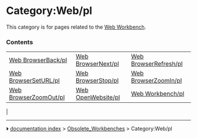 # Category:Web/pl
This category is for pages related to the [Web Workbench](Web_Workbench.md).

### Contents

|     |     |     |
| --- | --- | --- |
| [Web BrowserBack/pl](Web_BrowserBack/pl.md) | [Web BrowserNext/pl](Web_BrowserNext/pl.md) | [Web BrowserRefresh/pl](Web_BrowserRefresh/pl.md) |
| [Web BrowserSetURL/pl](Web_BrowserSetURL/pl.md) | [Web BrowserStop/pl](Web_BrowserStop/pl.md) | [Web BrowserZoomIn/pl](Web_BrowserZoomIn/pl.md) |
| [Web BrowserZoomOut/pl](Web_BrowserZoomOut/pl.md) | [Web OpenWebsite/pl](Web_OpenWebsite/pl.md) | [Web Workbench/pl](Web_Workbench/pl.md) |
|



---
⏵ [documentation index](../README.md) > [Obsolete_Workbenches](Category_Obsolete_Workbenches.md) > Category:Web/pl
